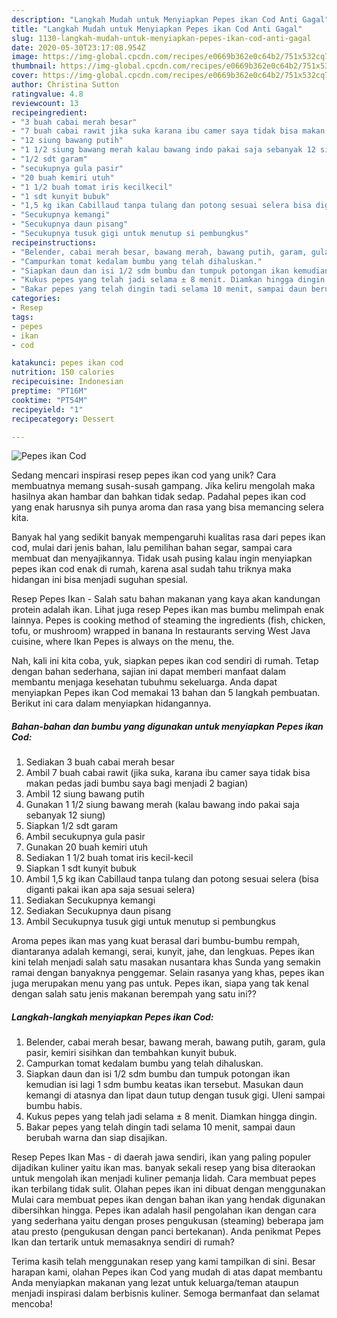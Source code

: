 ```yaml
---
description: "Langkah Mudah untuk Menyiapkan Pepes ikan Cod Anti Gagal"
title: "Langkah Mudah untuk Menyiapkan Pepes ikan Cod Anti Gagal"
slug: 1130-langkah-mudah-untuk-menyiapkan-pepes-ikan-cod-anti-gagal
date: 2020-05-30T23:17:08.954Z
image: https://img-global.cpcdn.com/recipes/e0669b362e0c64b2/751x532cq70/pepes-ikan-cod-foto-resep-utama.jpg
thumbnail: https://img-global.cpcdn.com/recipes/e0669b362e0c64b2/751x532cq70/pepes-ikan-cod-foto-resep-utama.jpg
cover: https://img-global.cpcdn.com/recipes/e0669b362e0c64b2/751x532cq70/pepes-ikan-cod-foto-resep-utama.jpg
author: Christina Sutton
ratingvalue: 4.8
reviewcount: 13
recipeingredient:
- "3 buah cabai merah besar"
- "7 buah cabai rawit jika suka karana ibu camer saya tidak bisa makan pedas jadi bumbu saya bagi menjadi 2 bagian"
- "12 siung bawang putih"
- "1 1/2 siung bawang merah kalau bawang indo pakai saja sebanyak 12 siung"
- "1/2 sdt garam"
- "secukupnya gula pasir"
- "20 buah kemiri utuh"
- "1 1/2 buah tomat iris kecilkecil"
- "1 sdt kunyit bubuk"
- "1,5 kg ikan Cabillaud tanpa tulang dan potong sesuai selera bisa diganti pakai ikan apa saja sesuai selera"
- "Secukupnya kemangi"
- "Secukupnya daun pisang"
- "Secukupnya tusuk gigi untuk menutup si pembungkus"
recipeinstructions:
- "Belender, cabai merah besar, bawang merah, bawang putih, garam, gula pasir, kemiri sisihkan dan tembahkan kunyit bubuk."
- "Campurkan tomat kedalam bumbu yang telah dihaluskan."
- "Siapkan daun dan isi 1/2 sdm bumbu dan tumpuk potongan ikan kemudian isi lagi 1 sdm bumbu keatas ikan tersebut. Masukan daun kemangi di atasnya dan lipat daun tutup dengan tusuk gigi. Uleni sampai bumbu habis."
- "Kukus pepes yang telah jadi selama ± 8 menit. Diamkan hingga dingin."
- "Bakar pepes yang telah dingin tadi selama 10 menit, sampai daun berubah warna dan siap disajikan."
categories:
- Resep
tags:
- pepes
- ikan
- cod

katakunci: pepes ikan cod 
nutrition: 150 calories
recipecuisine: Indonesian
preptime: "PT16M"
cooktime: "PT54M"
recipeyield: "1"
recipecategory: Dessert

---
```



![Pepes ikan Cod](https://img-global.cpcdn.com/recipes/e0669b362e0c64b2/751x532cq70/pepes-ikan-cod-foto-resep-utama.jpg)

Sedang mencari inspirasi resep pepes ikan cod yang unik? Cara membuatnya memang susah-susah gampang. Jika keliru mengolah maka hasilnya akan hambar dan bahkan tidak sedap. Padahal pepes ikan cod yang enak harusnya sih punya aroma dan rasa yang bisa memancing selera kita.

Banyak hal yang sedikit banyak mempengaruhi kualitas rasa dari pepes ikan cod, mulai dari jenis bahan, lalu pemilihan bahan segar, sampai cara membuat dan menyajikannya. Tidak usah pusing kalau ingin menyiapkan pepes ikan cod enak di rumah, karena asal sudah tahu triknya maka hidangan ini bisa menjadi suguhan spesial.

Resep Pepes Ikan - Salah satu bahan makanan yang kaya akan kandungan protein adalah ikan. Lihat juga resep Pepes ikan mas bumbu melimpah enak lainnya. Pepes is cooking method of steaming the ingredients (fish, chicken, tofu, or mushroom) wrapped in banana In restaurants serving West Java cuisine, where Ikan Pepes is always on the menu, the.


Nah, kali ini kita coba, yuk, siapkan pepes ikan cod sendiri di rumah. Tetap dengan bahan sederhana, sajian ini dapat memberi manfaat dalam membantu menjaga kesehatan tubuhmu sekeluarga. Anda dapat menyiapkan Pepes ikan Cod memakai 13 bahan dan 5 langkah pembuatan. Berikut ini cara dalam menyiapkan hidangannya.

<!--inarticleads1-->

##### Bahan-bahan dan bumbu yang digunakan untuk menyiapkan Pepes ikan Cod:

1. Sediakan 3 buah cabai merah besar
1. Ambil 7 buah cabai rawit (jika suka, karana ibu camer saya tidak bisa makan pedas jadi bumbu saya bagi menjadi 2 bagian)
1. Ambil 12 siung bawang putih
1. Gunakan 1 1/2 siung bawang merah (kalau bawang indo pakai saja sebanyak 12 siung)
1. Siapkan 1/2 sdt garam
1. Ambil secukupnya gula pasir
1. Gunakan 20 buah kemiri utuh
1. Sediakan 1 1/2 buah tomat iris kecil-kecil
1. Siapkan 1 sdt kunyit bubuk
1. Ambil 1,5 kg ikan Cabillaud tanpa tulang dan potong sesuai selera (bisa diganti pakai ikan apa saja sesuai selera)
1. Sediakan Secukupnya kemangi
1. Sediakan Secukupnya daun pisang
1. Ambil Secukupnya tusuk gigi untuk menutup si pembungkus


Aroma pepes ikan mas yang kuat berasal dari bumbu-bumbu rempah, diantaranya adalah kemangi, serai, kunyit, jahe, dan lengkuas. Pepes ikan kini telah menjadi salah satu masakan nusantara khas Sunda yang semakin ramai dengan banyaknya penggemar. Selain rasanya yang khas, pepes ikan juga merupakan menu yang pas untuk. Pepes ikan, siapa yang tak kenal dengan salah satu jenis makanan berempah yang satu ini?? 

<!--inarticleads2-->

##### Langkah-langkah menyiapkan Pepes ikan Cod:

1. Belender, cabai merah besar, bawang merah, bawang putih, garam, gula pasir, kemiri sisihkan dan tembahkan kunyit bubuk.
1. Campurkan tomat kedalam bumbu yang telah dihaluskan.
1. Siapkan daun dan isi 1/2 sdm bumbu dan tumpuk potongan ikan kemudian isi lagi 1 sdm bumbu keatas ikan tersebut. Masukan daun kemangi di atasnya dan lipat daun tutup dengan tusuk gigi. Uleni sampai bumbu habis.
1. Kukus pepes yang telah jadi selama ± 8 menit. Diamkan hingga dingin.
1. Bakar pepes yang telah dingin tadi selama 10 menit, sampai daun berubah warna dan siap disajikan.


Resep Pepes Ikan Mas - di daerah jawa sendiri, ikan yang paling populer dijadikan kuliner yaitu ikan mas. banyak sekali resep yang bisa diteraokan untuk mengolah ikan menjadi kuliner pemanja lidah. Cara membuat pepes ikan terbilang tidak sulit. Olahan pepes ikan ini dibuat dengan menggunakan Mulai cara membuat pepes ikan dengan bahan ikan yang hendak digunakan dibersihkan hingga. Pepes ikan adalah hasil pengolahan ikan dengan cara yang sederhana yaitu dengan proses pengukusan (steaming) beberapa jam atau presto (pengukusan dengan panci bertekanan). Anda penikmat Pepes Ikan dan tertarik untuk memasaknya sendiri di rumah? 

Terima kasih telah menggunakan resep yang kami tampilkan di sini. Besar harapan kami, olahan Pepes ikan Cod yang mudah di atas dapat membantu Anda menyiapkan makanan yang lezat untuk keluarga/teman ataupun menjadi inspirasi dalam berbisnis kuliner. Semoga bermanfaat dan selamat mencoba!
